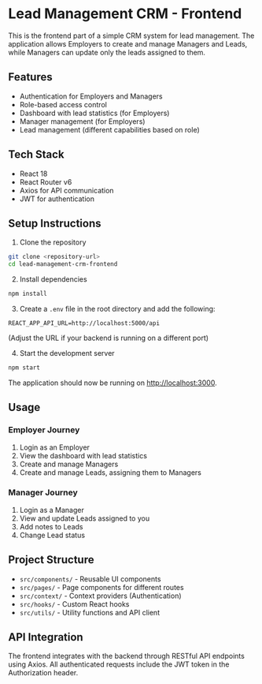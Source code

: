# Lead Management CRM - Frontend

This is the frontend part of a simple CRM system for lead management. The application allows Employers to create and manage Managers and Leads, while Managers can update only the leads assigned to them.

## Features

- Authentication for Employers and Managers
- Role-based access control
- Dashboard with lead statistics (for Employers)
- Manager management (for Employers)
- Lead management (different capabilities based on role)

## Tech Stack

- React 18
- React Router v6
- Axios for API communication
- JWT for authentication

## Setup Instructions

1. Clone the repository
```bash
git clone <repository-url>
cd lead-management-crm-frontend
```

2. Install dependencies
```bash
npm install
```

3. Create a `.env` file in the root directory and add the following:
```
REACT_APP_API_URL=http://localhost:5000/api
```
(Adjust the URL if your backend is running on a different port)

4. Start the development server
```bash
npm start
```

The application should now be running on [http://localhost:3000](http://localhost:3000).

## Usage

### Employer Journey
1. Login as an Employer
2. View the dashboard with lead statistics
3. Create and manage Managers
4. Create and manage Leads, assigning them to Managers

### Manager Journey
1. Login as a Manager
2. View and update Leads assigned to you
3. Add notes to Leads
4. Change Lead status

## Project Structure

- `src/components/` - Reusable UI components
- `src/pages/` - Page components for different routes
- `src/context/` - Context providers (Authentication)
- `src/hooks/` - Custom React hooks
- `src/utils/` - Utility functions and API client

## API Integration

The frontend integrates with the backend through RESTful API endpoints using Axios. All authenticated requests include the JWT token in the Authorization header.